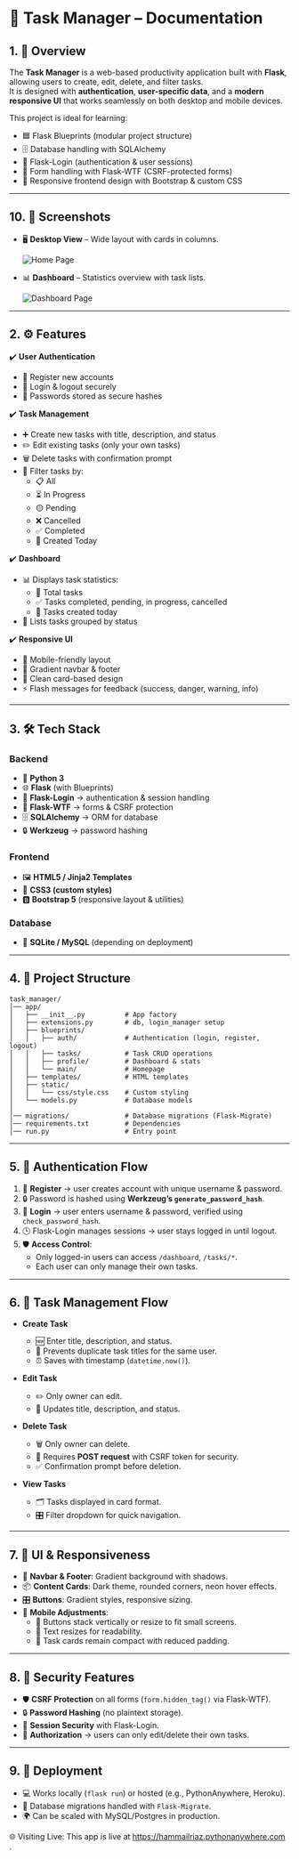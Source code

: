 # 📘 Task Manager – Documentation  

## 1. 🚀 Overview  
The **Task Manager** is a web-based productivity application built with **Flask**, allowing users to create, edit, delete, and filter tasks.  
It is designed with **authentication**, **user-specific data**, and a **modern responsive UI** that works seamlessly on both desktop and mobile devices.  

This project is ideal for learning:  
- 🟦 Flask Blueprints (modular project structure)  
- 🗄️ Database handling with SQLAlchemy  
- 🔑 Flask-Login (authentication & user sessions)  
- 📝 Form handling with Flask-WTF (CSRF-protected forms)  
- 🎨 Responsive frontend design with Bootstrap & custom CSS  
---

## 10. 📸 Screenshots  

- 🖥️ **Desktop View** – Wide layout with cards in columns.  
  
  ![Home Page](screenshot/home.png)
- 📊 **Dashboard** – Statistics overview with task lists.  
  
  ![Dashboard Page](screenshot/dashboard.png)
---

## 2. ⚙️ Features  
✔️ **User Authentication**  
- 👤 Register new accounts  
- 🔐 Login & logout securely  
- 🔑 Passwords stored as secure hashes  

✔️ **Task Management**  
- ➕ Create new tasks with title, description, and status  
- ✏️ Edit existing tasks (only your own tasks)  
- 🗑️ Delete tasks with confirmation prompt  
- 🔎 Filter tasks by:  
  - 📋 All  
  - ⏳ In Progress  
  - 🟡 Pending  
  - ❌ Cancelled  
  - ✅ Completed  
  - 📅 Created Today  

✔️ **Dashboard**  
- 📊 Displays task statistics:  
  - 📌 Total tasks  
  - ✅ Tasks completed, pending, in progress, cancelled  
  - 📅 Tasks created today  
- 📂 Lists tasks grouped by status  

✔️ **Responsive UI**  
- 📱 Mobile-friendly layout  
- 🌈 Gradient navbar & footer  
- 🧾 Clean card-based design  
- ⚡ Flash messages for feedback (success, danger, warning, info)  

---

## 3. 🛠️ Tech Stack  

### Backend  
- 🐍 **Python 3**  
- 🌐 **Flask** (with Blueprints)  
- 🔑 **Flask-Login** → authentication & session handling  
- 📝 **Flask-WTF** → forms & CSRF protection  
- 🗄️ **SQLAlchemy** → ORM for database  
- 🔒 **Werkzeug** → password hashing  

### Frontend  
- 🖼️ **HTML5 / Jinja2 Templates**  
- 🎨 **CSS3 (custom styles)**  
- 🅱️ **Bootstrap 5** (responsive layout & utilities)  

### Database  
- 💾 **SQLite / MySQL** (depending on deployment)  

---

## 4. 📂 Project Structure  

```
task_manager/
│── app/
│   ├── __init__.py          # App factory
│   ├── extensions.py        # db, login_manager setup
│   ├── blueprints/
│   │   ├── auth/            # Authentication (login, register, logout)
│   │   ├── tasks/           # Task CRUD operations
│   │   ├── profile/         # Dashboard & stats
│   │   └── main/            # Homepage
│   ├── templates/           # HTML templates
│   ├── static/
│   │   └── css/style.css    # Custom styling
│   └── models.py            # Database models
│
│── migrations/              # Database migrations (Flask-Migrate)
│── requirements.txt         # Dependencies
│── run.py                   # Entry point
```

---

## 5. 🔑 Authentication Flow  

1. 📝 **Register** → user creates account with unique username & password.  
2. 🔒 Password is hashed using **Werkzeug’s `generate_password_hash`**.  
3. 🔑 **Login** → user enters username & password, verified using `check_password_hash`.  
4. 🕒 Flask-Login manages sessions → user stays logged in until logout.  
5. 🛡️ **Access Control**:  
   - Only logged-in users can access `/dashboard`, `/tasks/*`.  
   - Each user can only manage their own tasks.  

---

## 6. 📝 Task Management Flow  

- **Create Task**  
  - 🆕 Enter title, description, and status.  
  - 🚫 Prevents duplicate task titles for the same user.  
  - ⏰ Saves with timestamp (`datetime.now()`).  

- **Edit Task**  
  - ✏️ Only owner can edit.  
  - 🔄 Updates title, description, and status.  

- **Delete Task**  
  - 🗑️ Only owner can delete.  
  - 📩 Requires **POST request** with CSRF token for security.  
  - ✅ Confirmation prompt before deletion.  

- **View Tasks**  
  - 🗂️ Tasks displayed in card format.  
  - 🎛️ Filter dropdown for quick navigation.  

---

## 7. 🎨 UI & Responsiveness  

- 🌈 **Navbar & Footer**: Gradient background with shadows.  
- 📦 **Content Cards**: Dark theme, rounded corners, neon hover effects.  
- 🎛️ **Buttons**: Gradient styles, responsive sizing.  
- 📱 **Mobile Adjustments**:  
  - 🔄 Buttons stack vertically or resize to fit small screens.  
  - 🔎 Text resizes for readability.  
  - 🧩 Task cards remain compact with reduced padding.  

---

## 8. 🔐 Security Features  

- 🛡️ **CSRF Protection** on all forms (`form.hidden_tag()` via Flask-WTF).  
- 🔒 **Password Hashing** (no plaintext storage).  
- 🔑 **Session Security** with Flask-Login.  
- 🧍 **Authorization** → users can only edit/delete their own tasks.  

---

## 9. 🚀 Deployment  

- 💻 Works locally (`flask run`) or hosted (e.g., PythonAnywhere, Heroku).  
- 🔄 Database migrations handled with `Flask-Migrate`.  
- 🌍 Can be scaled with MySQL/Postgres in production.

🌐 Visiting Live:
This app is live at https://hammailriaz.pythonanywhere.com .




